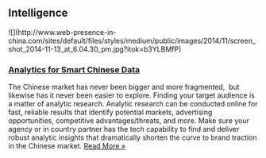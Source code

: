 ## Intelligence
 <div class="intelligence-items"> <article class="intelligence-item"> ![](http://www.web-presence-in-china.com/sites/default/files/styles/medium/public/images/2014/11/screen_shot_2014-11-13_at_6.04.30_pm.jpg?itok=b3YLBMfP) <div class="intelligence-item-content"> 

### [Analytics for Smart Chinese Data](http://www.chinadigitalreview.com/guides/how-to/expanding-into-china-3-steps-for-the-sme/ "Analytics for Smart Chinese Data")

The Chinese market has never been bigger and more fragmented, &#xA0;but likewise has it never been easier to explore. Finding your target audience is a matter of analytic research. Analytic research can be conducted online for fast, reliable results that identify potential markets, advertising opportunities, competitive advantages/threats, and more. Make sure your agency or in country partner has the tech capability to find and deliver robust analytic insights that dramatically shorten the curve to brand traction in the Chinese market.
 [Read More &#xBB;](http://www.chinadigitalreview.com/guides/how-to/expanding-into-china-3-steps-for-the-sme/ "Analytics for Smart Chinese Data") </div> </article> </div>